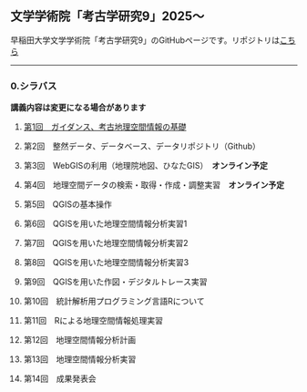## 文学学術院「考古学研究9」2025〜
早稲田大学文学学術院「考古学研究9」のGitHubページです。リポジトリは[こちら](https://github.com/kotdijian/KoukogakuKenkyu9)

***
### 0.シラバス    
**講義内容は変更になる場合があります**
1. [第1回　ガイダンス、考古地理空間情報の基礎](https://kotdijian.github.io/KoukogakuKenkyu9/01/)
   
2. 第2回　整然データ、データベース、データリポジトリ（Github）
   
3. 第3回　WebGISの利用（地理院地図、ひなたGIS）　**オンライン予定**

4. 第4回　地理空間データの検索・取得・作成・調整実習　**オンライン予定**

5. 第5回　QGISの基本操作

6. 第6回　QGISを用いた地理空間情報分析実習1

7. 第7回　QGISを用いた地理空間情報分析実習2

8. 第8回　QGISを用いた地理空間情報分析実習3

9. 第9回　QGISを用いた作図・デジタルトレース実習

10. 第10回　統計解析用プログラミング言語Rについて

11. 第11回　Rによる地理空間情報処理実習

12. 第12回　地理空間情報分析計画

13. 第13回　地理空間情報分析実習

14. 第14回　成果発表会

